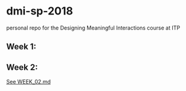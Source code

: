 # dmi-sp-2018
personal repo for the Designing Meaningful Interactions course at ITP


## Week 1:


## Week 2: 

[See WEEK_02.md](WEEK_02.md)